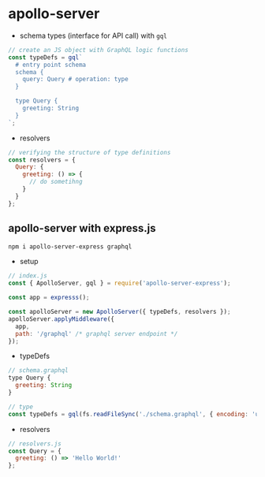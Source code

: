 # apollo-server

- schema types (interface for API call) with `gql`

```js
// create an JS object with GraphQL logic functions
const typeDefs = gql`
  # entry point schema
  schema {
    query: Query # operation: type
  }

  type Query {
    greeting: String
  }
`;
```

- resolvers

```js
// verifying the structure of type definitions
const resolvers = {
  Query: {
    greeting: () => {
      // do sometihng
    }
  }
};
```

## apollo-server with express.js

```bash
npm i apollo-server-express graphql
```

- setup

```js
// index.js
const { ApolloServer, gql } = require('apollo-server-express');

const app = expresss();

const apolloServer = new ApolloServer({ typeDefs, resolvers });
apolloServer.applyMiddleware({
  app,
  path: '/graphql' /* graphql server endpoint */
});
```

- typeDefs

```js
// schema.graphql
type Query {
  greeting: String
}

// type
const typeDefs = gql(fs.readFileSync('./schema.graphql', { encoding: 'utf8' }));
```

- resolvers

```js
// resolvers.js
const Query = {
  greeting: () => 'Hello World!'
};
```
